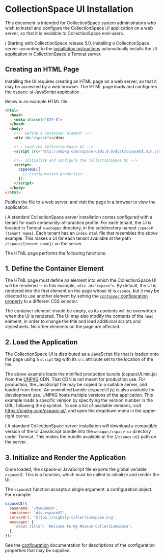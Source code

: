 # CollectionSpace UI Installation

This document is intended for CollectionSpace system administrators who wish to install and configure the CollectionSpace UI application on a web server, so that it is available to CollectionSpace end-users.

ℹ️ Starting with CollectionSpace release 5.0, installing a CollectionSpace server according to the [installation instructions](https://wiki.collectionspace.org/display/UNRELEASED/Installing+CollectionSpace) automatically installs the UI application in CollectionSpace's Tomcat server.

## Creating an HTML Page

Installing the UI requires creating an HTML page on a web server, so that it may be accessed by a web browser. The HTML page loads and configures the cspace-ui JavaScript application.

Below is an example HTML file:

```HTML
<html>
  <head>
    <meta charset="UTF-8">
  </head>
  <body>
    <!-- Define a container element -->
    <div id="cspace"></div>

    <!-- Load the CollectionSpace UI -->
    <script src="http://unpkg.com/cspace-ui@1.0.0/dist/cspaceUI.min.js"></script>

    <!-- Initialize and configure the CollectionSpace UI -->
    <script>
      cspaceUI({
        // Configuration properties...
      });
    </script>
  </body>
</html>
```

Publish the file to a web server, and visit the page in a browser to view the application.

ℹ️ A standard CollectionSpace server installation comes configured with a tenant for each community-of-practice profile. For each tenant, the UI is located in Tomcat's `webapps` directory, in the subdirectory named `cspace#{tenant name}`. Each tenant has an `index.html` file that resembles the above example. This makes a UI for each tenant available at the path `/cspace/{tenant name}/` on the server.

The HTML page performs the following functions:

## 1. Define the Container Element

The HTML page must define an element into which the CollectionSpace UI will be rendered -- in this example, `<div id="cspace">`. By default, the UI is rendered into the first element on the page whose id is `cspace`, but it may be directed to use another element by setting the [`container` configuration property](../configuration#container) to a different CSS selector.

The container element should be empty, as its contents will be overwritten when the UI is rendered. The UI may also modify the contents of the `head` element, in order to change the title and load additional scripts and stylesheets. No other elements on the page are affected.

## 2. Load the Application

The CollectionSpace UI is distributed as a JavaScript file that is loaded onto the page using a `script` tag with its `src` attribute set to the location of the file.

The above example loads the minified production bundle (cspaceUI.min.js) from the [UNPKG](https://unpkg.com) CDN. That CDN is not meant for production use. For production, the JavaScript file may be copied to a suitable server, and loaded from there. An unminified bundle (cspaceUI.js) is also available for development use. UNPKG hosts multiple versions of the application. This example loads a specific version by specifying the version number in the URL, following the `@` symbol. To see a list of available versions, visit https://unpkg.com/cspace-ui/, and open the dropdown menu in the upper-right corner.

ℹ️ A standard CollectionSpace server installation will download a compatible version of the UI JavaScript bundle into the `webapps/cspace-ui` directory under Tomcat. This makes the bundle available at the (`/cspace-ui`) path on the server.

## 3. Initialize and Render the Application

Once loaded, the cspace-ui JavaScript file exports the global variable `cspaceUI`. This is a function, which must be called to initialize and render the UI.

The `cspaceUI` function accepts a single argument: a configuration object. For example:

```JavaScript
cspaceUI({
  basename: '/mymuseum',
  container: 'div.cspaceUI',
  serverUrl: 'https://nightly.collectionspace.org',
  messages: {
    'about.title': 'Welcome to My Museum CollectionSpace',
  },
});
```

See the [configuration](../configuration) documentation for descriptions of the configuration properties that may be supplied.
